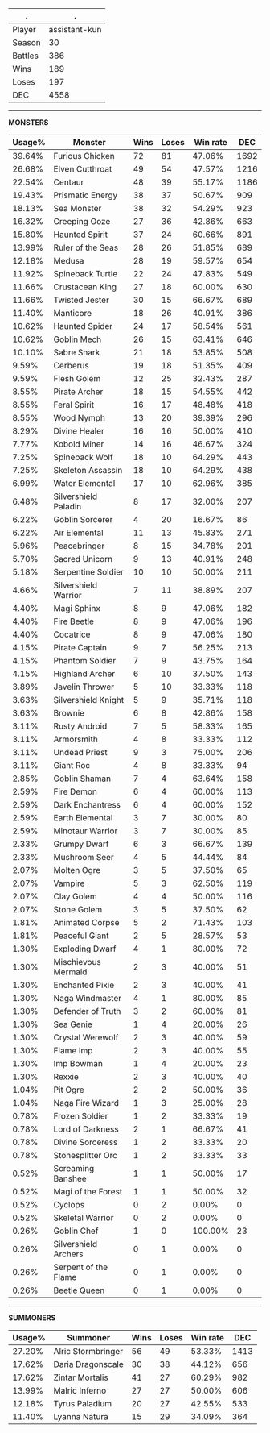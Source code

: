 .|.
|-|-
Player|assistant-kun
Season|30
Battles|386
Wins|189
Loses|197
DEC|4558

---
**MONSTERS**

Usage%|Monster|Wins|Loses|Win rate|DEC|
-|-|-|-|-|-|
39.64%|Furious Chicken|72|81|47.06%|1692|
26.68%|Elven Cutthroat|49|54|47.57%|1216|
22.54%|Centaur|48|39|55.17%|1186|
19.43%|Prismatic Energy|38|37|50.67%|909|
18.13%|Sea Monster|38|32|54.29%|923|
16.32%|Creeping Ooze|27|36|42.86%|663|
15.80%|Haunted Spirit|37|24|60.66%|891|
13.99%|Ruler of the Seas|28|26|51.85%|689|
12.18%|Medusa|28|19|59.57%|654|
11.92%|Spineback Turtle|22|24|47.83%|549|
11.66%|Crustacean King|27|18|60.00%|630|
11.66%|Twisted Jester|30|15|66.67%|689|
11.40%|Manticore|18|26|40.91%|386|
10.62%|Haunted Spider|24|17|58.54%|561|
10.62%|Goblin Mech|26|15|63.41%|646|
10.10%|Sabre Shark|21|18|53.85%|508|
9.59%|Cerberus|19|18|51.35%|409|
9.59%|Flesh Golem|12|25|32.43%|287|
8.55%|Pirate Archer|18|15|54.55%|442|
8.55%|Feral Spirit|16|17|48.48%|418|
8.55%|Wood Nymph|13|20|39.39%|296|
8.29%|Divine Healer|16|16|50.00%|410|
7.77%|Kobold Miner|14|16|46.67%|324|
7.25%|Spineback Wolf|18|10|64.29%|443|
7.25%|Skeleton Assassin|18|10|64.29%|438|
6.99%|Water Elemental|17|10|62.96%|385|
6.48%|Silvershield Paladin|8|17|32.00%|207|
6.22%|Goblin Sorcerer|4|20|16.67%|86|
6.22%|Air Elemental|11|13|45.83%|271|
5.96%|Peacebringer|8|15|34.78%|201|
5.70%|Sacred Unicorn|9|13|40.91%|248|
5.18%|Serpentine Soldier|10|10|50.00%|211|
4.66%|Silvershield Warrior|7|11|38.89%|207|
4.40%|Magi Sphinx|8|9|47.06%|182|
4.40%|Fire Beetle|8|9|47.06%|196|
4.40%|Cocatrice|8|9|47.06%|180|
4.15%|Pirate Captain|9|7|56.25%|213|
4.15%|Phantom Soldier|7|9|43.75%|164|
4.15%|Highland Archer|6|10|37.50%|143|
3.89%|Javelin Thrower|5|10|33.33%|118|
3.63%|Silvershield Knight|5|9|35.71%|118|
3.63%|Brownie|6|8|42.86%|158|
3.11%|Rusty Android|7|5|58.33%|165|
3.11%|Armorsmith|4|8|33.33%|112|
3.11%|Undead Priest|9|3|75.00%|206|
3.11%|Giant Roc|4|8|33.33%|94|
2.85%|Goblin Shaman|7|4|63.64%|158|
2.59%|Fire Demon|6|4|60.00%|113|
2.59%|Dark Enchantress|6|4|60.00%|152|
2.59%|Earth Elemental|3|7|30.00%|80|
2.59%|Minotaur Warrior|3|7|30.00%|85|
2.33%|Grumpy Dwarf|6|3|66.67%|139|
2.33%|Mushroom Seer|4|5|44.44%|84|
2.07%|Molten Ogre|3|5|37.50%|65|
2.07%|Vampire|5|3|62.50%|119|
2.07%|Clay Golem|4|4|50.00%|116|
2.07%|Stone Golem|3|5|37.50%|62|
1.81%|Animated Corpse|5|2|71.43%|103|
1.81%|Peaceful Giant|2|5|28.57%|53|
1.30%|Exploding Dwarf|4|1|80.00%|72|
1.30%|Mischievous Mermaid|2|3|40.00%|51|
1.30%|Enchanted Pixie|2|3|40.00%|41|
1.30%|Naga Windmaster|4|1|80.00%|85|
1.30%|Defender of Truth|3|2|60.00%|81|
1.30%|Sea Genie|1|4|20.00%|26|
1.30%|Crystal Werewolf|2|3|40.00%|59|
1.30%|Flame Imp|2|3|40.00%|55|
1.30%|Imp Bowman|1|4|20.00%|23|
1.30%|Rexxie|2|3|40.00%|40|
1.04%|Pit Ogre|2|2|50.00%|36|
1.04%|Naga Fire Wizard|1|3|25.00%|28|
0.78%|Frozen Soldier|1|2|33.33%|19|
0.78%|Lord of Darkness|2|1|66.67%|41|
0.78%|Divine Sorceress|1|2|33.33%|20|
0.78%|Stonesplitter Orc|1|2|33.33%|33|
0.52%|Screaming Banshee|1|1|50.00%|17|
0.52%|Magi of the Forest|1|1|50.00%|32|
0.52%|Cyclops|0|2|0.00%|0|
0.52%|Skeletal Warrior|0|2|0.00%|0|
0.26%|Goblin Chef|1|0|100.00%|23|
0.26%|Silvershield Archers|0|1|0.00%|0|
0.26%|Serpent of the Flame|0|1|0.00%|0|
0.26%|Beetle Queen|0|1|0.00%|0|

---
**SUMMONERS**

Usage%|Summoner|Wins|Loses|Win rate|DEC|
-|-|-|-|-|-|
27.20%|Alric Stormbringer|56|49|53.33%|1413|
17.62%|Daria Dragonscale|30|38|44.12%|656|
17.62%|Zintar Mortalis|41|27|60.29%|982|
13.99%|Malric Inferno|27|27|50.00%|606|
12.18%|Tyrus Paladium|20|27|42.55%|533|
11.40%|Lyanna Natura|15|29|34.09%|364|
